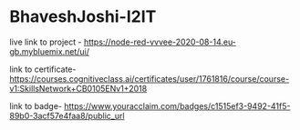 # BhaveshJoshi-I2IT

live link to project -
https://node-red-vvvee-2020-08-14.eu-gb.mybluemix.net/ui/

link to certificate-
https://courses.cognitiveclass.ai/certificates/user/1761816/course/course-v1:SkillsNetwork+CB0105ENv1+2018

link to badge-
https://www.youracclaim.com/badges/c1515ef3-9492-41f5-89b0-3acf57e4faa8/public_url
